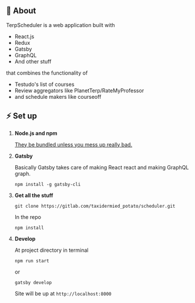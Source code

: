 ## 🐢 About

TerpScheduler is a web application built with 

* React.js
* Redux
* Gatsby
* GraphQL
* And other stuff

that combines the functionality of 

* Testudo's list of courses
* Review aggregators like PlanetTerp/RateMyProfessor
* and schedule makers like courseoff


## ⚡ Set up

1.  **Node.js and npm**

    [They be bundled unless you mess up really bad.](https://nodejs.org/en/)

1.  **Gatsby**

    Basically Gatsby takes care of making React react and making GraphQL graph.

    ```
    npm install -g gatsby-cli
    ```
    
1.  **Get all the stuff**
    
    ```
    git clone https://gitlab.com/taxidermied_potato/scheduler.git
    ```
    
    In the repo
    ```
    npm install
    ```

1.  **Develop**

    At project directory in terminal 
    ```
    npm run start
    ``` 
    or
    ```
    gatsby develop
    ``` 

    Site will be up at `http://localhost:8000`
